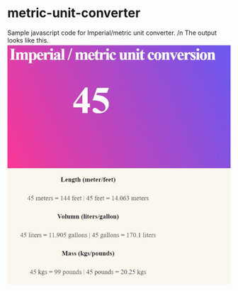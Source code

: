 # metric-unit-converter
Sample javascript code for Imperial/metric unit converter.
/n
The output looks like this.
![alt text](https://github.com/dheerajvarma24/metric-unit-converter/blob/master/metric%20unit%20converter%20output.jpg)
